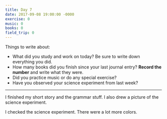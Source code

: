 ```yaml
---
title: Day 7
date: 2017-09-08 19:00:00 -0000
exercise: 0
music: 0
books: 0
field_trip: 0
---
```

Things to write about:

* What did you study and work on today? Be sure to write down everything you did.
* How many books did you finish since your last journal entry? **Record the number** and write what they were.
* Did you practice music or do any special exercise?
* Have you observed your science experiment from last week?

***

I finished my short story and the grammar stuff. I also drew a picture of the science experiment.

I checked the science experiment. There were a lot more colors.
